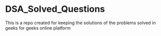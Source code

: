 # DSA_Solved_Questions
This is a repo created for keeping the solutions of the problems solved in geeks for geeks online platform
